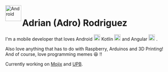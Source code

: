 <img align="left" width="auto" height="50" src="https://1000marcas.net/wp-content/uploads/2020/01/Android-logo-600x338.png" alt="Android">

# Adrian (Adro) Rodriguez
I'm a mobile developer that loves Android
<img src="https://cdn.worldvectorlogo.com/logos/android.svg" width="auto" height="20" />
Kotlin 
<img src="https://www.seyfmark.com/wp-content/uploads/2019/08/kotlin-logo.png" width="auto" height="20" />
and Angular 
<img src="https://cdn.worldvectorlogo.com/logos/angular-icon.svg" width="auto" height="20" />
.

Also love anything that has to do with Raspberry, Arduinos and 3D Printing! And of course, love programming memes :satisfied: !!

Currently working on [Mojix](https://mojix.com) and [UPB](https://www.upb.edu).
